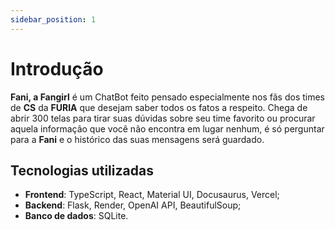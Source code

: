 ```yaml
---
sidebar_position: 1
---
```


# Introdução
**Fani, a Fangirl** é um ChatBot feito pensado especialmente nos fãs dos times de **CS** da **FURIA** que desejam saber todos os fatos a respeito. Chega de abrir 300 telas para tirar suas dúvidas sobre seu time favorito ou procurar aquela informação que você não encontra em lugar nenhum, é só perguntar para a **Fani** e o histórico das suas mensagens será guardado.

## Tecnologias utilizadas
- **Frontend**: TypeScript, React, Material UI, Docusaurus, Vercel;
- **Backend**: Flask, Render, OpenAI API, BeautifulSoup;
- **Banco de dados**: SQLite.